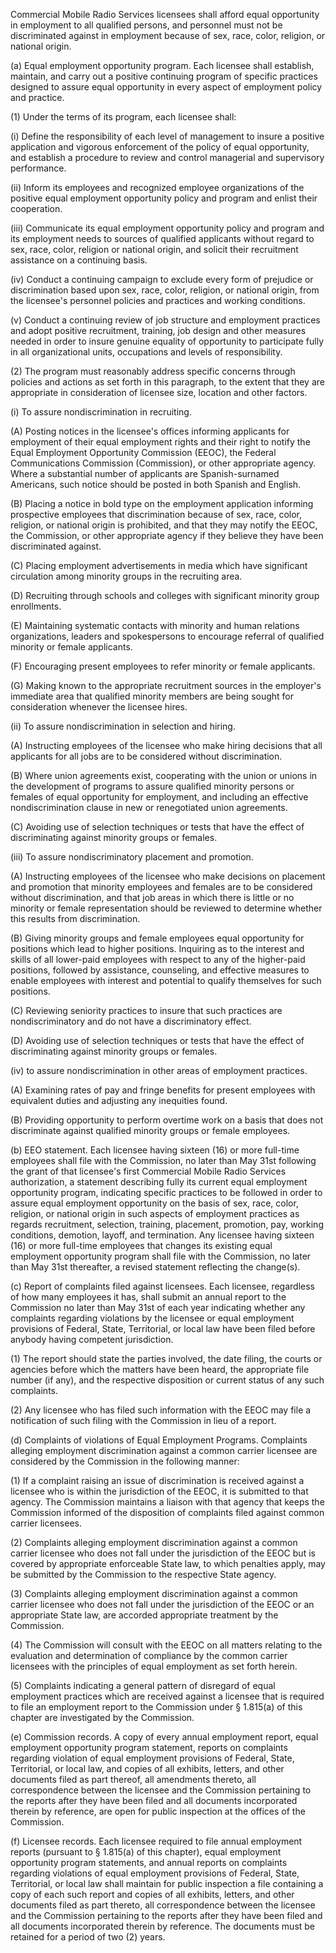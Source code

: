 Commercial Mobile Radio Services licensees shall afford equal opportunity in employment to all qualified persons, and personnel must not be discriminated against in employment because of sex, race, color, religion, or national origin.

(a) Equal employment opportunity program. Each licensee shall establish, maintain, and carry out a positive continuing program of specific practices designed to assure equal opportunity in every aspect of employment policy and practice.

(1) Under the terms of its program, each licensee shall:

(i) Define the responsibility of each level of management to insure a positive application and vigorous enforcement of the policy of equal opportunity, and establish a procedure to review and control managerial and supervisory performance.

(ii) Inform its employees and recognized employee organizations of the positive equal employment opportunity policy and program and enlist their cooperation.

(iii) Communicate its equal employment opportunity policy and program and its employment needs to sources of qualified applicants without regard to sex, race, color, religion or national origin, and solicit their recruitment assistance on a continuing basis.

(iv) Conduct a continuing campaign to exclude every form of prejudice or discrimination based upon sex, race, color, religion, or national origin, from the licensee's personnel policies and practices and working conditions.

(v) Conduct a continuing review of job structure and employment practices and adopt positive recruitment, training, job design and other measures needed in order to insure genuine equality of opportunity to participate fully in all organizational units, occupations and levels of responsibility.

(2) The program must reasonably address specific concerns through policies and actions as set forth in this paragraph, to the extent that they are appropriate in consideration of licensee size, location and other factors.

(i) To assure nondiscrimination in recruiting.

(A) Posting notices in the licensee's offices informing applicants for employment of their equal employment rights and their right to notify the Equal Employment Opportunity Commission (EEOC), the Federal Communications Commission (Commission), or other appropriate agency. Where a substantial number of applicants are Spanish-surnamed Americans, such notice should be posted in both Spanish and English.

(B) Placing a notice in bold type on the employment application informing prospective employees that discrimination because of sex, race, color, religion, or national origin is prohibited, and that they may notify the EEOC, the Commission, or other appropriate agency if they believe they have been discriminated against.

(C) Placing employment advertisements in media which have significant circulation among minority groups in the recruiting area.

(D) Recruiting through schools and colleges with significant minority group enrollments.

(E) Maintaining systematic contacts with minority and human relations organizations, leaders and spokespersons to encourage referral of qualified minority or female applicants.

(F) Encouraging present employees to refer minority or female applicants.

(G) Making known to the appropriate recruitment sources in the employer's immediate area that qualified minority members are being sought for consideration whenever the licensee hires.

(ii) To assure nondiscrimination in selection and hiring.

(A) Instructing employees of the licensee who make hiring decisions that all applicants for all jobs are to be considered without discrimination.

(B) Where union agreements exist, cooperating with the union or unions in the development of programs to assure qualified minority persons or females of equal opportunity for employment, and including an effective nondiscrimination clause in new or renegotiated union agreements.

(C) Avoiding use of selection techniques or tests that have the effect of discriminating against minority groups or females.
              

(iii) To assure nondiscriminatory placement and promotion.

(A) Instructing employees of the licensee who make decisions on placement and promotion that minority employees and females are to be considered without discrimination, and that job areas in which there is little or no minority or female representation should be reviewed to determine whether this results from discrimination.

(B) Giving minority groups and female employees equal opportunity for positions which lead to higher positions. Inquiring as to the interest and skills of all lower-paid employees with respect to any of the higher-paid positions, followed by assistance, counseling, and effective measures to enable employees with interest and potential to qualify themselves for such positions.

(C) Reviewing seniority practices to insure that such practices are nondiscriminatory and do not have a discriminatory effect.

(D) Avoiding use of selection techniques or tests that have the effect of discriminating against minority groups or females.

(iv) to assure nondiscrimination in other areas of employment practices.

(A) Examining rates of pay and fringe benefits for present employees with equivalent duties and adjusting any inequities found.

(B) Providing opportunity to perform overtime work on a basis that does not discriminate against qualified minority groups or female employees.

(b) EEO statement. Each licensee having sixteen (16) or more full-time employees shall file with the Commission, no later than May 31st following the grant of that licensee's first Commercial Mobile Radio Services authorization, a statement describing fully its current equal employment opportunity program, indicating specific practices to be followed in order to assure equal employment opportunity on the basis of sex, race, color, religion, or national origin in such aspects of employment practices as regards recruitment, selection, training, placement, promotion, pay, working conditions, demotion, layoff, and termination. Any licensee having sixteen (16) or more full-time employees that changes its existing equal employment opportunity program shall file with the Commission, no later than May 31st thereafter, a revised statement reflecting the change(s).
              

(c) Report of complaints filed against licensees. Each licensee, regardless of how many employees it has, shall submit an annual report to the Commission no later than May 31st of each year indicating whether any complaints regarding violations by the licensee or equal employment provisions of Federal, State, Territorial, or local law have been filed before anybody having competent jurisdiction.

(1) The report should state the parties involved, the date filing, the courts or agencies before which the matters have been heard, the appropriate file number (if any), and the respective disposition or current status of any such complaints.

(2) Any licensee who has filed such information with the EEOC may file a notification of such filing with the Commission in lieu of a report.

(d) Complaints of violations of Equal Employment Programs. Complaints alleging employment discrimination against a common carrier licensee are considered by the Commission in the following manner:

(1) If a complaint raising an issue of discrimination is received against a licensee who is within the jurisdiction of the EEOC, it is submitted to that agency. The Commission maintains a liaison with that agency that keeps the Commission informed of the disposition of complaints filed against common carrier licensees.

(2) Complaints alleging employment discrimination against a common carrier licensee who does not fall under the jurisdiction of the EEOC but is covered by appropriate enforceable State law, to which penalties apply, may be submitted by the Commission to the respective State agency.
              

(3) Complaints alleging employment discrimination against a common carrier licensee who does not fall under the jurisdiction of the EEOC or an appropriate State law, are accorded appropriate treatment by the Commission.

(4) The Commission will consult with the EEOC on all matters relating to the evaluation and determination of compliance by the common carrier licensees with the principles of equal employment as set forth herein.

(5) Complaints indicating a general pattern of disregard of equal employment practices which are received against a licensee that is required to file an employment report to the Commission under § 1.815(a) of this chapter are investigated by the Commission.

(e) Commission records. A copy of every annual employment report, equal employment opportunity program statement, reports on complaints regarding violation of equal employment provisions of Federal, State, Territorial, or local law, and copies of all exhibits, letters, and other documents filed as part thereof, all amendments thereto, all correspondence between the licensee and the Commission pertaining to the reports after they have been filed and all documents incorporated therein by reference, are open for public inspection at the offices of the Commission.

(f) Licensee records. Each licensee required to file annual employment reports (pursuant to § 1.815(a) of this chapter), equal employment opportunity program statements, and annual reports on complaints regarding violations of equal employment provisions of Federal, State, Territorial, or local law shall maintain for public inspection a file containing a copy of each such report and copies of all exhibits, letters, and other documents filed as part thereto, all correspondence between the licensee and the Commission pertaining to the reports after they have been filed and all documents incorporated therein by reference. The documents must be retained for a period of two (2) years.

